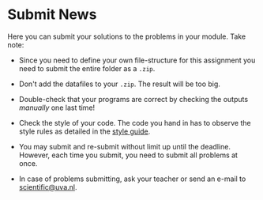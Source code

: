 # Submit News

Here you can submit your solutions to the problems in your module. Take note:

- Since you need to define your own file-structure for this assignment you need to submit the entire folder as a `.zip`.

- Don't add the datafiles to your `.zip`. The result will be too big.

- Double-check that your programs are correct by checking the outputs _manually_ one last time!

- Check the style of your code. The code you hand in has to observe the style rules as detailed in the [style guide](/python/en/style).

- You may submit and re-submit without limit up until the deadline. However, each time you submit, you need to submit all problems at once.

- In case of problems submitting, ask your teacher or send an e-mail to <scientific@uva.nl>.
